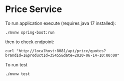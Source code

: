 # **Price Service**

To run application execute (requires java 17 installed):
```
./mvnw spring-boot:run
```

then to check endpoint:
```
curl "http://localhost:8081/api/price/quotes?brandId=1&productId=35455&date=2020-06-14-10:00:00"
```

To run test
```
./mvnw test
```
